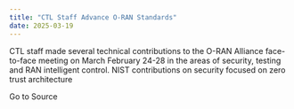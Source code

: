 ```yaml
---
title: "CTL Staff Advance O-RAN Standards"
date: 2025-03-19
---
```


CTL staff made several technical contributions to the O-RAN Alliance face-to-face meeting on March February 24-28 in the areas of security, testing and RAN intelligent control. NIST contributions on security focused on zero trust architecture

Go to Source
